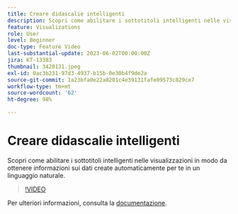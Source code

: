 ```yaml
---
title: Creare didascalie intelligenti
description: Scopri come abilitare i sottotitoli intelligenti nelle visualizzazioni in modo da ottenere informazioni sui dati create automaticamente per te in un linguaggio naturale.
feature: Visualizations
role: User
level: Beginner
doc-type: Feature Video
last-substantial-update: 2023-06-02T00:00:00Z
jira: KT-13383
thumbnail: 3420131.jpeg
exl-id: 0ac3b231-97d3-4937-b15b-0e30b4f9de2a
source-git-commit: 1a23bfa0e22a8201c4e39131fafe09573c829ce7
workflow-type: tm+mt
source-wordcount: '62'
ht-degree: 98%

---
```


# Creare didascalie intelligenti

Scopri come abilitare i sottotitoli intelligenti nelle visualizzazioni in modo da ottenere informazioni sui dati create automaticamente per te in un linguaggio naturale.

>[!VIDEO](https://video.tv.adobe.com/v/3420131/?learn=on)

Per ulteriori informazioni, consulta la [documentazione](https://experienceleague.adobe.com/docs/analytics-platform/using/cja-workspace/visualizations/intelligent-captions.html?lang=it).
